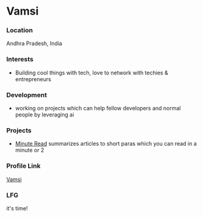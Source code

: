 # Vamsi

### Location

Andhra Pradesh, India

### Interests

- Building cool things with tech, love to network with techies & entrepreneurs

### Development

- working on projects which can help fellow developers and normal people by leveraging ai

### Projects

- [Minute Read](https://github.com/Vamsieth/Minute-Read) summarizes articles to short paras which you can read in a minute or 2

### Profile Link

[Vamsi](https://github.com/Vamsieth)

### LFG

it's time!